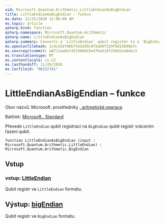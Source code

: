 ```yaml
---
uid: Microsoft.Quantum.Arithmetic.LittleEndianAsBigEndian
title: LittleEndianAsBigEndian – funkce
ms.date: 11/25/2020 12:00:00 AM
ms.topic: article
qsharp.kind: function
qsharp.namespace: Microsoft.Quantum.Arithmetic
qsharp.name: LittleEndianAsBigEndian
qsharp.summary: Converts a `LittleEndian` qubit register to a `BigEndian` qubit register by reversing the qubit ordering.
ms.openlocfilehash: 3cdcd18f06bf43d109c9f5e69f319f9d33b96bfc
ms.sourcegitcommit: a87c1aa8e7453360025e47ba614f25b02ea84ec3
ms.translationtype: MT
ms.contentlocale: cs-CZ
ms.lasthandoff: 11/26/2020
ms.locfileid: "96222741"
---
```

# <a name="littleendianasbigendian-function"></a>LittleEndianAsBigEndian – funkce

Obor názvů: Microsoft. prostředníky [. aritmetické operace](xref:Microsoft.Quantum.Arithmetic)

Balíček: [Microsoft.. Standard](https://nuget.org/packages/Microsoft.Quantum.Standard)


Převede `LittleEndian` qubit registraci na `BigEndian` qubit registr vrácením řazení qubit.

```qsharp
function LittleEndianAsBigEndian (input : Microsoft.Quantum.Arithmetic.LittleEndian) : Microsoft.Quantum.Arithmetic.BigEndian
```


## <a name="input"></a>Vstup

### <a name="input--littleendian"></a>vstup: [LittleEndian](xref:Microsoft.Quantum.Arithmetic.LittleEndian)

Qubit registr ve `LittleEndian` formátu.



## <a name="output--bigendian"></a>Výstup: [bigEndian](xref:Microsoft.Quantum.Arithmetic.BigEndian)

Qubit registr ve `BigEndian` formátu.